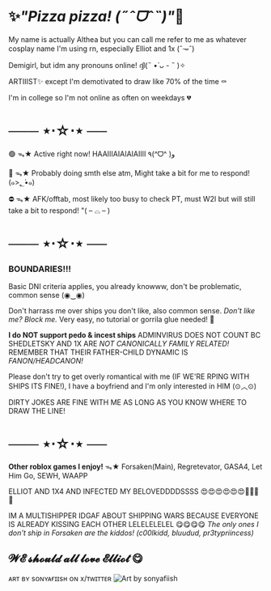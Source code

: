 # ✨*"Pizza pizza! (˶ˆᗜˆ˵)"*💫

My name is actually Althea but you can call me refer to me as whatever cosplay name I'm using rn, especially Elliot and 1x (ˆ𐃷ˆ)

Demigirl, but idm any pronouns online! ദ്ദി(˵ •̀ ᴗ - ˵ )✧

ARTIIIST✨ except I'm demotivated to draw like 70% of the time ⚰️

I'm in college so I'm not online as often on weekdays 💔

# ─── ⋆⋅☆⋅⋆ ──

🟢 ᯓ★ Active right now! HAAIIIAIAIAIAIIII ٩(^ᗜ^ )و

🌙 ᯓ★ Probably doing smth else atm, Might take a bit for me to respond! (๑>؂•̀๑)

⛔️ ᯓ★ AFK/offtab, most likely too busy to check PT, must W2I but will still take a bit to respond! "( – ⌓ – )

# ─── ⋆⋅☆⋅⋆ ──

### BOUNDARIES!!!

Basic DNI criteria applies, you already knowww, don't be problematic, common sense (◉‿◉)

Don't harrass me over ships you don't like, also common sense. *Don't like me? Block me.* Very easy, no tutorial or gorrila glue needed! 🤯

**I do NOT support pedo & incest ships** 
ADMINVIRUS DOES NOT COUNT BC SHEDLETSKY AND 1X ARE *NOT CANONICALLY FAMILY RELATED!* REMEMBER THAT THEIR FATHER-CHILD DYNAMIC IS *FANON/HEADCANON!*

Please don't try to get overly romantical with me (IF WE'RE RPING WITH SHIPS ITS FINE!), I have a boyfriend and I'm only interested in HIM (⊙︿⊙)

DIRTY JOKES ARE FINE WITH ME AS LONG AS YOU KNOW WHERE TO DRAW THE LINE!

# ─── ⋆⋅☆⋅⋆ ──

**Other roblox games I enjoy!** ᯓ★ Forsaken(Main), Regretevator, GASA4, Let Him Go, SEWH, WAAPP

ELLIOT AND 1X4 AND INFECTED MY BELOVEDDDDSSSS 😍😍😍😍😍😍🤑🤑🤑🤑

IM A MULTISHIPPER IDGAF ABOUT SHIPPING WARS BECAUSE EVERYONE IS ALREADY KISSING EACH OTHER LELELELELEL 😋😋😋😋
*The only ones I don't ship in Forsaken are the kiddos! (c00lkidd, bluudud, pr3typriincess)*

## **𝓦𝓔 𝓼𝓱𝓸𝓾𝓵𝓭 𝓪𝓵𝓵 𝓵𝓸𝓿𝓮 𝓔𝓵𝓵𝓲𝓸𝓽 😋**

ᴀʀᴛ ʙʏ sᴏɴʏᴀғɪɪsʜ ᴏɴ x/ᴛᴡɪᴛᴛᴇʀ
![Art by sonyafiish](https://github.com/user-attachments/assets/1e64b5cf-d7c3-4ea5-9e96-9ce38ba3072e)
